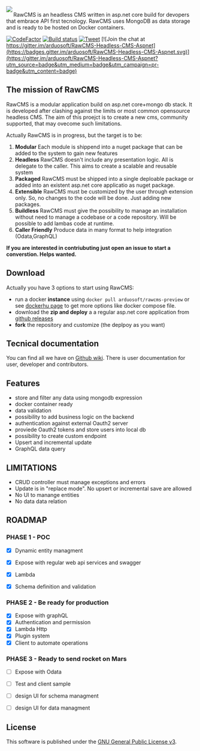<img align="left"  src="https://github.com/arduosoft/RawCMS/blob/develop/asset/logo_horizzontal.png?raw=true">

RawCMS is an headless CMS written in asp.net core build for devopers that embrace API first tecnology. RawCMS uses MongoDB as data storage and is ready to be hosted on Docker containers.

[![CodeFactor](https://www.codefactor.io/repository/github/arduosoft/rawcms/badge?style=flat-square)](https://www.codefactor.io/repository/github/arduosoft/rawcms/)
[![Build status](https://ci.appveyor.com/api/projects/status/65b7mnf0bop393u7/branch/develop?svg=true)](https://ci.appveyor.com/project/zeppaman/rawcms)
[![Tweet](https://img.shields.io/twitter/url/http/shields.io.svg?style=social)](https://twitter.com/intent/tweet?text=Discover%20RawCMS%20a%20free%20opensource%20Headless%20CMS%20Based%20on%20AspnetCore%20and%20MongoDB%204&url=https://www.froala.com/design-blocks&hashtags=CMS,Headless,AspnetCore,developer,opensource) [![Join the chat at https://gitter.im/arduosoft/RawCMS-Headless-CMS-Aspnet](https://badges.gitter.im/arduosoft/RawCMS-Headless-CMS-Aspnet.svg)](https://gitter.im/arduosoft/RawCMS-Headless-CMS-Aspnet?utm_source=badge&utm_medium=badge&utm_campaign=pr-badge&utm_content=badge)



## The mission of RawCMS

RawCMS is a modular application build on asp.net core+mongo db stack. It is developed after clashing against the limits or most common opensource headless CMS. The aim of this proejct is to create a new cms, community supported, that may ovecome such limitations.

Actually RawCMS is in progress, but the target is to be:

1. **Modular** Each module is shippend into a nuget package that can be added to the system to gain new features
2. **Headless** RawCMS doesn't include any presentation logic. All is delegate to the caller. This aims to create a scalable and reusable system
3. **Packaged** RawCMS must be shipped into a single deploable package or added into an existent asp.net core applicatio as nuget package.
4. **Extensible** RawCMS must be customized by the user through extension only. So, no changes to the code will be done. Just adding new packages.
5. **Buildless** RawCMS must give the possibility to manage an installation without need to manage a codebase or a code repository. Will be possible to add lambas code at runtime.
6. **Caller Friendly** Produce data in many format to help integration (Odata,GraphQL)


**__If you are interested in contriubuting just open an issue to start a converstion. Helps wanted.__**

## Download
Actually you have 3 options to start using RawCMS:
- run a docker **instance** using `docker pull arduosoft/rawcms-preview` or see [dockerhu page](https://hub.docker.com/r/arduosoft/rawcms-preview) to get more options like docker compose file.
- download the **zip and deploy** a a regular asp.net core application from [github releases](https://github.com/arduosoft/RawCMS/releases)
- **fork** the repository and customize (the deplpoy as you want)

## Tecnical documentation
You can find all we have on [Github wiki](https://github.com/arduosoft/RawCMS/wiki). There is user documentation for user, developer and contributors.

## Features
- store and filter any data using mongodb expression
- docker container ready
- data validation
- possibility to add business logic on the backend
- authentication against external Oauth2 server
- proviede Oauth2 tokens and store users into local db
- possibility to create custom endpoint
- Upsert and incremental update
- GraphQL data query


## LIMITATIONS
- CRUD controller must manage exceptions and errors
- Update is in "replace mode". No upsert or incremental save are allowed
- No UI to manange entities
- No data data relation

## ROADMAP

### PHASE 1 - POC

- [x] Dynamic entity managment
- [x] Expose with regular web api services and swagger
- [x] Lambda
- [x] Schema definition and validation


### PHASE 2 - Be ready for production
- [x] Expose with graphQL
- [x] Authentication and permission
- [x] Lambda Http
- [x] Plugin system
- [x] Client to automate operations

### PHASE 3 - Ready to send rocket on Mars
- [ ] Expose with Odata
- [ ] Test and client sample
- [ ] design UI for schema managment
- [ ] design UI for data managment


## License

This software is published under the [GNU General Public License v3](https://github.com/arduosoft/RawCMS/blob/develop/LICENSE).



